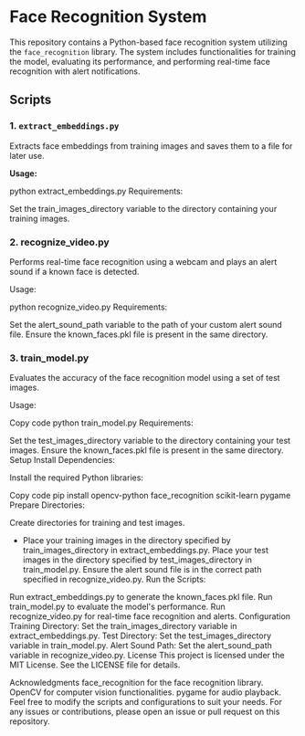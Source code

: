 # Face Recognition System

This repository contains a Python-based face recognition system utilizing the `face_recognition` library. The system includes functionalities for training the model, evaluating its performance, and performing real-time face recognition with alert notifications.

## Scripts

### 1. `extract_embeddings.py`

Extracts face embeddings from training images and saves them to a file for later use.

**Usage:**

python extract_embeddings.py
Requirements:

Set the train_images_directory variable to the directory containing your training images.

### 2. recognize_video.py
Performs real-time face recognition using a webcam and plays an alert sound if a known face is detected.

Usage:

python recognize_video.py
Requirements:

Set the alert_sound_path variable to the path of your custom alert sound file.
Ensure the known_faces.pkl file is present in the same directory.

### 3. train_model.py
Evaluates the accuracy of the face recognition model using a set of test images.

Usage:

Copy code
python train_model.py
Requirements:

Set the test_images_directory variable to the directory containing your test images.
Ensure the known_faces.pkl file is present in the same directory.
Setup
Install Dependencies:

Install the required Python libraries:

Copy code
pip install opencv-python face_recognition scikit-learn pygame
Prepare Directories:

Create directories for training and test images.
* Place your training images in the directory specified by train_images_directory in extract_embeddings.py.
Place your test images in the directory specified by test_images_directory in train_model.py.
Ensure the alert sound file is in the correct path specified in recognize_video.py.
Run the Scripts:

Run extract_embeddings.py to generate the known_faces.pkl file.
Run train_model.py to evaluate the model's performance.
Run recognize_video.py for real-time face recognition and alerts.
Configuration
Training Directory: Set the train_images_directory variable in extract_embeddings.py.
Test Directory: Set the test_images_directory variable in train_model.py.
Alert Sound Path: Set the alert_sound_path variable in recognize_video.py.
License
This project is licensed under the MIT License. See the LICENSE file for details.

Acknowledgments
face_recognition for the face recognition library.
OpenCV for computer vision functionalities.
pygame for audio playback.
Feel free to modify the scripts and configurations to suit your needs. For any issues or contributions, please open an issue or pull request on this repository.
